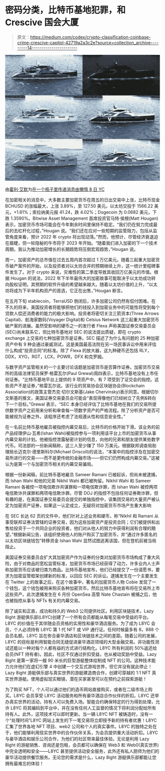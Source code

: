 # 密码分类，比特币基地犯罪，和 Crescive 国会大厦

> 原文：<https://medium.com/codex/crypto-classification-coinbase-crime-crescive-capitol-42719a2a3c2e?source=collection_archive---------14----------------------->

![](img/cb8af0de726bff01b68a04aaaa7f7ad4.png)

由[霍利·艾默](https://medium.com/u/e25f399c6d84?source=post_page-----42719a2a3c2e--------------------------------)为[在一个瓶子里传递消息由懒惰 8 日 YC](https://medium.com/u/6dcb932fb22b?source=post_page-----42719a2a3c2e--------------------------------)

在加密相关的消息中，大多数主要加密货币在周五的日出交易中上涨，比特币现金 BCHUSD 的涨幅最大，上涨 3.89%，至 127.50 美元。以太坊交投于 1566.22 美元，+1.61%；索拉纳美元报 41.24，跌 4.02%；Dogecoin 为 0.0682 美元，下跌 1.3590%。Bitwise Asset Management 首席投资官马特·侯根(Matt Hougan)表示，加密货币市场可能会在今年剩余时间里保持不稳定。“我们仍在努力完成最后的去杠杆化过程，”Hougan 说。“我们还在应对一些短期的监管阻力，包括从监管角度来看，预计 2022 年 crypto 将出现动荡。”然而，他预计，尽管经济衰退迫在眉睫，但一轮隐秘的牛市将于 2023 年开始。“随着我们进入加密的下一个技术周期，我认为推动加密增长的长期趋势将压倒宏观趋势，”Hougan 说。

周一，加密资产的总市值在过去五周内首次超过 1 万亿美元。随着三起重大加密货币破产案件的开始，以及投资者对以太坊合并的预期继续上升，这一统计里程碑事件发生了。对于 crypto 来说，灾难性的第二季度导致其收回万亿美元的市值。根据 Hougan 的说法，2022 年下半年最伟大的加密故事可能取决于以太坊成功转向股权证明，其预期的软件升级的希望越来越大。随着以太坊价值的上升，“以太坊将成为下半年机构资产的首选，它正在出售，”Hougan 断言。

在五月下旬 stablecoin，TerraUSD 倒闭后，许多加密公司仍然有偿付困难。在不久的将来，美国投资者将能够把他们的钱投入到加密业务中的可能性将受到每个贷款人偿还消费者的能力的极大影响。投资者将密切关注三箭资本(Three Arrows Capital)、航海家数码(Voyager Digital)和 Celsius Network 这三起重大加密货币破产案的进展。虽然受影响的硬币之一的发行者 Flexa 声称美国证券交易委员会(SEC)尚未联系它，但比特币基地对 SEC 的说法提出质疑，即在 crypto exchange 上交易的七种加密货币是证券。SEC 描述了为什么有问题的 25 种加密资产中有 9 种会通过豪威测试，这是美国最高法院在另一场民事诉讼中用来评估什么构成“投资合同”的标准。除了 Flexa 的放大器，这九种硬币还包括 RLY，DDX，XYO，RGT，LCX，POWR，DFX 和克罗姆。

与数字资产监管相关的一个主要讨论话题是加密货币是否算作证券。加密货币交易所的高级法律官员保罗·格雷瓦尔(Paul Grewal)周四表示，比特币基地没有上市任何证券。“比特币基地平台上提供的 9 项资产中，有 7 项受到了证交会的指控。这些资产不是证券，”格雷瓦尔说。该行业的贸易协会区块链协会(Blockchain Association)的政策主管杰克·切尔文斯基(Jake Chervinsky)表示同意。根据切尔文斯基的推文，美国证券交易委员会可能会“表现得像他们已经树立了先例&转向下一个目标。”Grewal 表示，“SEC 本身已经评估了比特币基地在我们的交易所提供数字资产之前用来分析和审查每一项数字资产的严格流程。除了分析资产是否可能被视为证券之外，该程序还考虑了法规遵从性和信息安全性。”

在一名前比特币基地雇员被指控内幕交易后，比特币的价格开始下滑。该业务的前产品经理伊山·瓦希(Ishan Wahi)被指控参与一项利用该平台上市的加密货币从事内幕交易的计划。他被指控泄露秘密计划的信息，向他的兄弟和朋友提供某些数字代币。司法部的一份新闻稿称，这三人至少赚了 150 万美元。根据联邦调查局助理局长迈克尔·德里斯科尔(Michael Driscoll)的说法，“本案中的指控涉及在加密交易所进行的交易——而不是更传统的金融市场——但它们仍然构成内幕交易。”这被认为是第一个与加密货币相关的内幕交易骗局。

根据一份新闻稿，前比特币基地雇员 Sameer Ramani 已被起诉，但尚未被逮捕，而 Ishan Wahi 和他的兄弟 Nikhil Wahi 都已被拘留。Nikhil Wahi 和 Sameer Ramani 各被控一项电信欺诈共谋罪和一项电信欺诈罪，而 Ishan Wahi 被控两项电信欺诈共谋罪和两项电信欺诈罪。尽管 DOJ 的指控不包括任何证券欺诈罪，但有趣的是，在美国证券交易委员会提交的单独指控中，该集团交易的大量资产被认定为加密资产证券，如果这一认定成立，无疑将对加密货币市场产生重大影响

在 SEC 长达 62 页的文件中，他们针对上述业务和硬币，称“Nikhil 和 Ramani 从事受联邦证券法管辖的证券交易，因为这些加密资产是投资合同；它们被提供和出售给投资于一个共同企业的投资者，他们对从他人的努力中获得利润有合理的期望。”根据新闻公告，该组织使用他人的账户购买了加密货币，并“通过许多匿名的以太坊区块链钱包”转移资金 Ishan Wahi 显然试图逃离该国，但在登机前被当局阻止。

美国证券交易委员会扩大其加密资产作为证券的分类对加密货币市场构成了重大风险，由于对商品的宽松监管标准，加密货币市场已经获得了动力，许多业内人士声称加密货币应该被归类为商品。比特币基地宣布，他们已经提交了一份请愿书，要求为加密监管框架创建新的标准，以回应 SEC 的诉讼。逮捕发生在一个主要发生在 Twitter 上的故事之后，在这个故事中，著名的加密货币人物 Cobie 发现了一个钱包，这个钱包被用来购买各种加密货币，然后比特币基地宣布将在交易所上市这些资产。此次逮捕发生在 6 月份 OpenSea 高管 Nate Chastain 被捕之后，他也被指控从事与 NFTs 有关的内幕交易。

除了诚实和正直，成功和持久的 Web3 公司提供社区。利用区块链技术，Lazy 8ight 游艇俱乐部(L8YC)创建了一个所有会员都能从每笔交易中受益的平台。L8YC 的价值在于其伴随会员资格的实用性和豪华酒店服务。为了成为 L8YC 会员，个人必须持有 L8YC 第 1 代 NFT 或 VIP 通行证。任何时候最多有 8，888 个会员名额。L8YC 旨在弥合豪华酒店和区块链技术之间的差距。随着公司的发展，L8YC 的目标是利用智能合同无缝促进豪华酒店领域的大型金融交易。非功能性测试还能以一种对每个人都有益的方式进行结构化。L8YC 所有利润的 50%返还给会员(NFT 持有者)。因此，社区不仅通过折扣受益，也从被动奖励中受益。Lazy 8ight 是第一家将一艘 90 米长的巨型游艇整体绘制成 NFT 的公司。这种技术能力允许他们在虚幻引擎 4 中创建一个交互式游戏世界，但它并没有就此停止！Lazy 8ight 游艇俱乐部与真实世界的游艇建造商合作，创建可穿越的 1:1 NFT 真实世界游艇。使用虚拟现实眼镜，潜在买家甚至可以在预约之前探索游艇！

为了购买 NFT，个人可以通过他们的造币网站直接购买，或者在二级市场上购买。L8YC 会员享受 L8YC 活动服务和所有豪华酒店合作伙伴的折扣。L8YC 还举办真实世界的活动，持有人可以免费入场。智能合约确保特定的行为得到处理，允许 L8YC 将其编码到平台中，并在没有任何人工监督的情况下将利润分配给所有持有人。此外，这项技术可以即时更新。当一辆 L8YC NFT 被铸造时，没有一个“处理时间”L8YC 网站上发生的下一笔交易将立即授予新的持有者优惠！L8YC 汇集了世界各地 NFT 项目、web2 公司和个人的真实事件。L8YC 的独特之处在于，他们能够利用现实世界中的合作伙伴关系，为会员提供重大活动折扣。L8YC 与豪华酒店和娱乐公司合作，为他们的社区带来最佳体验。无论是利用 Lazy 8ight 的游艇销售、咨询还是包租，会员都可以确保在 Web3 和 Web0(真实世界)中完全透明和安全——L8YC 甚至提供活动安全服务，此外还有私人厨师为他们的豪华活动提供餐饮服务。无论您的需求是什么，Lazy 8ight 游艇俱乐部都能让您拥有最难忘的体验！